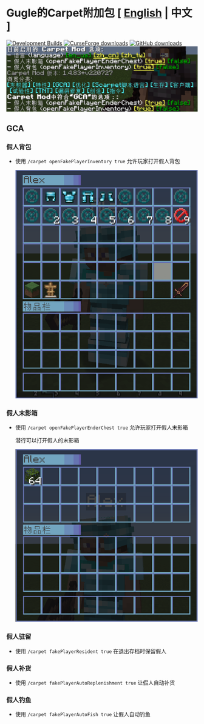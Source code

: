 # Gugle的Carpet附加包 [ [English](README.md) | 中文 ]
[![Development Builds](https://github.com/Gu-ZT/gugle-carpet-addition/workflows/Build%20Mod/badge.svg)](https://github.com/Gu-ZT/gugle-carpet-addition/actions/workflows/ci.yml)
[![CurseForge downloads](http://cf.way2muchnoise.eu/full_662867_downloads.svg)](https://www.curseforge.com/minecraft/mc-mods/guglecarpetaddition)
[![GitHub downloads](https://img.shields.io/github/downloads/Gu-ZT/gugle-carpet-addition/total?label=Github%20downloads&logo=github)](https://github.com/Gu-ZT/gugle-carpet-addition/releases)
![menu](docs/pics/menu_zh.png)
## GCA
### 假人背包
* 使用 `/carpet openFakePlayerInventory true` 允许玩家打开假人背包

  ![menu](docs/pics/inv.png)

### 假人末影箱
* 使用 `/carpet openFakePlayerEnderChest true` 允许玩家打开假人末影箱

  潜行可以打开假人的末影箱

  ![menu](docs/pics/ender.png)

### 假人驻留
* 使用 `/carpet fakePlayerResident true` 在退出存档时保留假人

### 假人补货
* 使用 `/carpet fakePlayerAutoReplenishment true` 让假人自动补货

### 假人钓鱼
* 使用 `/carpet fakePlayerAutoFish true` 让假人自动钓鱼
